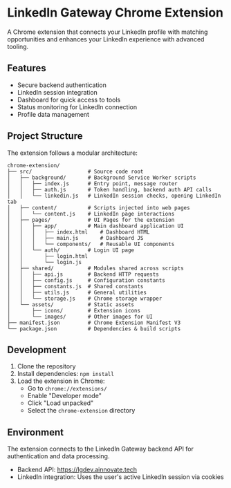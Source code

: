 # LinkedIn Gateway Chrome Extension

A Chrome extension that connects your LinkedIn profile with matching opportunities and enhances your LinkedIn experience with advanced tooling.

## Features

- Secure backend authentication
- LinkedIn session integration
- Dashboard for quick access to tools
- Status monitoring for LinkedIn connection
- Profile data management

## Project Structure

The extension follows a modular architecture:

```
chrome-extension/
├── src/                  # Source code root
│   ├── background/       # Background Service Worker scripts
│   │   ├── index.js      # Entry point, message router
│   │   ├── auth.js       # Token handling, backend auth API calls
│   │   └── linkedin.js   # LinkedIn session checks, opening LinkedIn tab
│   ├── content/          # Scripts injected into web pages
│   │   └── content.js    # LinkedIn page interactions
│   ├── pages/            # UI Pages for the extension
│   │   ├── app/          # Main dashboard application UI
│   │   │   ├── index.html    # Dashboard HTML
│   │   │   ├── main.js       # Dashboard JS
│   │   │   └── components/   # Reusable UI components
│   │   └── auth/         # Login UI page
│   │       ├── login.html
│   │       └── login.js
│   ├── shared/           # Modules shared across scripts
│   │   ├── api.js        # Backend HTTP requests
│   │   ├── config.js     # Configuration constants
│   │   ├── constants.js  # Shared constants
│   │   ├── utils.js      # General utilities
│   │   └── storage.js    # Chrome storage wrapper
│   └── assets/           # Static assets
│       ├── icons/        # Extension icons
│       └── images/       # Other images for UI
├── manifest.json         # Chrome Extension Manifest V3
└── package.json          # Dependencies & build scripts
```

## Development

1. Clone the repository
2. Install dependencies: `npm install`
3. Load the extension in Chrome:
   - Go to `chrome://extensions/`
   - Enable "Developer mode"
   - Click "Load unpacked"
   - Select the `chrome-extension` directory

## Environment

The extension connects to the LinkedIn Gateway backend API for authentication and data processing.

- Backend API: https://lgdev.ainnovate.tech
- LinkedIn integration: Uses the user's active LinkedIn session via cookies 